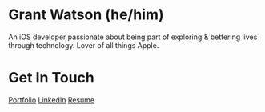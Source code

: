 # Grant Watson (he/him)

An iOS developer passionate about being part of exploring & bettering lives through technology. Lover of all things Apple. 

# Get In Touch
[Portfolio](https://bit.ly/gwcoding/)
[LinkedIn](https://linkedin.com/in/gawatson95)
[Resume](https://bit.ly/gwcoding_resume)

